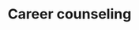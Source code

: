 ---
title: Career counseling
longTitle: 'Career counseling'
tags:
- gccommon
usedFor:
- "[[Vocational guidance]]"
---